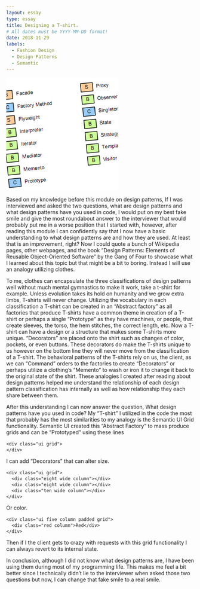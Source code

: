 ```yaml
---
layout: essay
type: essay
title: Designing a T-shirt.
# All dates must be YYYY-MM-DD format!
date: 2018-11-29
labels:
  - Fashion Design
  - Design Patterns
  - Semantic
---
```

<img class="ui medium right floated rounded image" src="../images/designashirt.jpg">

   Based on my knowledge before this module on design patterns, If I was interviewed and asked the two questions, what are design patterns and what design patterns have you used in code, I would put on my best fake smile and give the most roundabout answer to the interviewer that would probably put me in a worse position that I started with, however, after reading this module I can confidently say that I now have a basic understanding to what design patterns are and how they are used. At least that is an improvement, right? Now I could quote a bunch of Wikipedia pages, other webpages, and the book “Design Patterns: Elements of Reusable Object-Oriented Software” by the Gang of Four to showcase what I learned about this topic but that might be a bit to boring. Instead I will use an analogy utilizing clothes.

   To me, clothes can encapsulate the three classifications of design patterns well without much mental gymnastics to make it work, take a t-shirt for example. Unless evolution takes its hold on humanity and we grow extra limbs, T-shirts will never change. Utilizing the vocabulary in each classification a T-shirt can be created in an “Abstract factory” as all factories that produce T-shirts have a common theme in creation of a T-shirt or perhaps a single “Prototype” as they have machines, or people, that create sleeves, the torso, the hem stitches, the correct length, etc. Now a T-shirt can have a design or a structure that makes some T-shirts more unique. “Decorators” are placed onto the shirt such as changes of color, pockets, or even buttons. These decorators do make the T-shirts unique to us however on the bottom line they will never move from the classification of a T-shirt. The behavioral patterns of the T-shirts rely on us, the client, as we can “Command” orders to the factories to create “Decorators” or perhaps utilize a clothing’s “Memento” to wash or iron it to change it back to the original state of the shirt. These analogies I created after reading about design patterns helped me understand the relationship of each design pattern classification has internally as well as how relationship they each share between them.
   
   After this understanding I can now answer the question, What design patterns have you used in code? My “T-shirt” I utilized in the code the most that probably has the most similarities to my analogy is the Semantic UI Grid functionality. Semantic UI created this “Abstract Factory” to mass produce grids and can be “Prototyped” using these lines

```
<div class="ui grid">
</div>
```
   I can add “Decorators” that can alter size.
```
<div class="ui grid">
  <div class="eight wide column"></div>
  <div class="eight wide column"></div>
  <div class="ten wide column"></div>
</div>
```
   Or color.
```
<div class="ui five column padded grid">
  <div class="red column">Red</div>
</div>
```
   Then if I the client gets to crazy with requests with this grid functionality I can always revert to its internal state.
   
   In conclusion, although I did not know what design patterns are, I have been using them during most of my programming life. This makes me feel a bit better since I technically didn’t lie to the interviewer when asked those two questions but now, I can change that fake smile to a real smile.
